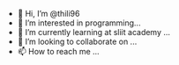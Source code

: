 - 👋 Hi, I’m @thili96
- 👀 I’m interested in programming...
- 🌱 I’m currently learning at sliit academy ...
- 💞️ I’m looking to collaborate on ...
- 📫 How to reach me ...

<!---
thili96/thili96 is a ✨ special ✨ repository because its `README.md` (this file) appears on your GitHub profile.
You can click the Preview link to take a look at your changes.
--->

